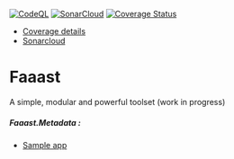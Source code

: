 [![CodeQL](https://github.com/jpacelli62/Faaast/actions/workflows/codeql-analysis.yml/badge.svg?branch=main)](https://github.com/jpacelli62/Faaast/actions/workflows/codeql-analysis.yml)
[![SonarCloud](https://github.com/jpacelli62/Faaast/actions/workflows/sonarcloud.yml/badge.svg)](https://github.com/jpacelli62/Faaast/actions/workflows/sonarcloud.yml)
[![Coverage Status](https://coveralls.io/repos/github/jpacelli62/Faaast/badge.svg)](https://coveralls.io/github/jpacelli62/Faaast)

* [Coverage details](https://coveralls.io/github/jpacelli62/Faaast)
* [Sonarcloud](https://sonarcloud.io/project/overview?id=jpacelli62_Faaast)

# Faaast
A simple, modular and powerful toolset (work in progress)


##### Faaast.Metadata :
- [Sample app](https://github.com/jpacelli62/Faaast/tree/main/Samples/Sample.Metadata/Program.cs)




